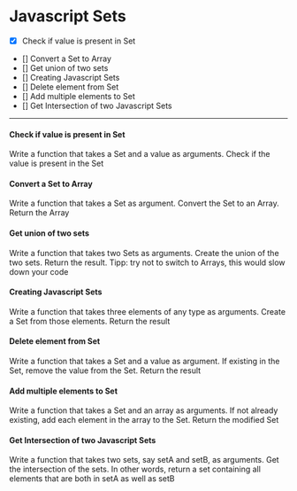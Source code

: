 # Javascript Sets

- [x] Check if value is present in Set
- [] Convert a Set to Array
- [] Get union of two sets
- [] Creating Javascript Sets
- [] Delete element from Set
- [] Add multiple elements to Set
- [] Get Intersection of two Javascript Sets

***

#### Check if value is present in Set
Write a function that takes a Set and a value as arguments. Check if the value is present in the Set

#### Convert a Set to Array
Write a function that takes a Set as argument. Convert the Set to an Array. Return the Array

#### Get union of two sets
Write a function that takes two Sets as arguments. Create the union of the two sets. Return the result.
Tipp: try not to switch to Arrays, this would slow down your code

#### Creating Javascript Sets
Write a function that takes three elements of any type as arguments. Create a Set from those elements. Return the result

#### Delete element from Set
Write a function that takes a Set and a value as argument. If existing in the Set, remove the value from the Set. Return the result

#### Add multiple elements to Set
Write a function that takes a Set and an array as arguments. If not already existing, add each element in the array to the Set. Return the modified Set

#### Get Intersection of two Javascript Sets
Write a function that takes two sets, say setA and setB, as arguments. Get the intersection of the sets. In other words, return a set containing all elements that are both in setA as well as setB